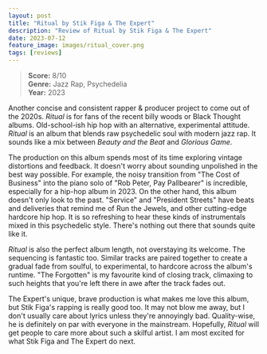 ```yaml
---
layout: post
title: "Ritual by Stik Figa & The Expert"
description: "Review of Ritual by Stik Figa & The Expert"
date: 2023-07-12
feature_image: images/ritual_cover.png
tags: [reviews]
---
```


>**Score:** 8/10<br>
>**Genre:** Jazz Rap, Psychedelia<br>
>**Year:** 2023

Another concise and consistent rapper & producer project to come out of the 2020s. *Ritual* is for fans of the recent billy woods or Black Thought albums. Old-school-ish hip hop with an alternative, experimental attitude. *Ritual* is an album that blends raw psychedelic soul with modern jazz rap. It sounds like a mix between *Beauty and the Beat* and *Glorious Game*.

<!--more-->

The production on this album spends most of its time exploring vintage distortions and feedback. It doesn't worry about sounding unpolished in the best way possible. For example, the noisy transition from "The Cost of Business" into the piano solo of "Rob Peter, Pay Pallbearer" is incredible, especially for a hip-hop album in 2023. On the other hand, this album doesn't only look to the past. "Service" and "President Streets" have beats and deliveries that remind me of Run the Jewels, and other cutting-edge hardcore hip hop. It is so refreshing to hear these kinds of instrumentals mixed in this psychedelic style. There's nothing out there that sounds quite like it.

*Ritual* is also the perfect album length, not overstaying its welcome. The sequencing is fantastic too. Similar tracks are paired together to create a gradual fade from soulful, to experimental, to hardcore across the album's runtime. "The Forgotten" is my favourite kind of closing track, climaxing to such heights that you're left there in awe after the track fades out.

The Expert's unique, brave production is what makes me love this album, but Stik Figa's rapping is really good too. It may not blow me away, but I don't usually care about lyrics unless they're annoyingly bad. Quality-wise, he is definitely on par with everyone in the mainstream. Hopefully, *Ritual* will get people to care more about such a skilful artist. I am most excited for what Stik Figa and The Expert do next.

